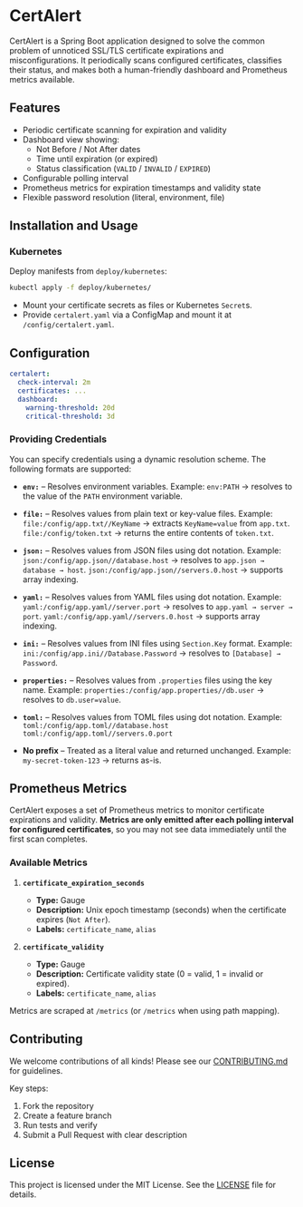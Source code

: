 # CertAlert

CertAlert is a Spring Boot application designed to solve the common problem of unnoticed SSL/TLS certificate expirations
and misconfigurations. It periodically scans configured certificates, classifies their status, and makes both a
human-friendly dashboard and Prometheus metrics available.

## Features

- Periodic certificate scanning for expiration and validity
- Dashboard view showing:
  - Not Before / Not After dates
  - Time until expiration (or expired)
  - Status classification (`VALID` / `INVALID` / `EXPIRED`)
- Configurable polling interval
- Prometheus metrics for expiration timestamps and validity state
- Flexible password resolution (literal, environment, file)

## Installation and Usage

### Kubernetes

Deploy manifests from `deploy/kubernetes`:

```bash
kubectl apply -f deploy/kubernetes/
```

- Mount your certificate secrets as files or Kubernetes `Secret`s.
- Provide `certalert.yaml` via a ConfigMap and mount it at `/config/certalert.yaml`.

## Configuration

```yaml
certalert:
  check-interval: 2m
  certificates: ...
  dashboard:
    warning-threshold: 20d
    critical-threshold: 3d
```

### Providing Credentials

You can specify credentials using a dynamic resolution scheme. The following formats are supported:

- **`env:`** – Resolves environment variables.
  Example:
  `env:PATH` → resolves to the value of the `PATH` environment variable.

- **`file:`** – Resolves values from plain text or key-value files.
  Example:
  `file:/config/app.txt//KeyName` → extracts `KeyName=value` from `app.txt`.
  `file:/config/token.txt` → returns the entire contents of `token.txt`.

- **`json:`** – Resolves values from JSON files using dot notation.
  Example:
  `json:/config/app.json//database.host` → resolves to `app.json → database → host`.
  `json:/config/app.json//servers.0.host` → supports array indexing.

- **`yaml:`** – Resolves values from YAML files using dot notation.
  Example:
  `yaml:/config/app.yaml//server.port` → resolves to `app.yaml → server → port`.
  `yaml:/config/app.yaml//servers.0.host` → supports array indexing.

- **`ini:`** – Resolves values from INI files using `Section.Key` format.
  Example:
  `ini:/config/app.ini//Database.Password` → resolves to `[Database] → Password`.

- **`properties:`** – Resolves values from `.properties` files using the key name.
  Example:
  `properties:/config/app.properties//db.user` → resolves to `db.user=value`.

- **`toml:`** – Resolves values from TOML files using dot notation.
  Example:
  `toml:/config/app.toml//database.host`
  `toml:/config/app.toml//servers.0.port`

- **No prefix** – Treated as a literal value and returned unchanged.
  Example:
  `my-secret-token-123` → returns as-is.

## Prometheus Metrics

CertAlert exposes a set of Prometheus metrics to monitor certificate expirations and validity. **Metrics are only
emitted after each polling interval for configured certificates**, so you may not see data immediately until the first
scan completes.

### Available Metrics

1. **`certificate_expiration_seconds`**

   - **Type:** Gauge
   - **Description:** Unix epoch timestamp (seconds) when the certificate expires (`Not After`).
   - **Labels:** `certificate_name`, `alias`

2. **`certificate_validity`**
   - **Type:** Gauge
   - **Description:** Certificate validity state (0 = valid, 1 = invalid or expired).
   - **Labels:** `certificate_name`, `alias`

Metrics are scraped at `/metrics` (or `/metrics` when using path mapping).

## Contributing

We welcome contributions of all kinds! Please see our [CONTRIBUTING.md](.github/CONTRIBUTING.md) for guidelines.

Key steps:

1. Fork the repository
2. Create a feature branch
3. Run tests and verify
4. Submit a Pull Request with clear description

## License

This project is licensed under the MIT License. See the [LICENSE](LICENSE) file for details.
